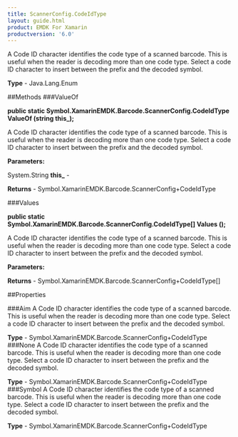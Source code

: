 ```yaml
---
title: ScannerConfig.CodeIdType
layout: guide.html
product: EMDK For Xamarin 
productversion: '6.0' 
---
```

A Code ID character identifies the code type of a scanned barcode. This is useful when the reader is decoding more than one code type. Select a code ID character to insert between the prefix and the decoded symbol.

**Type** - Java.Lang.Enum

##Methods
###ValueOf

**public static Symbol.XamarinEMDK.Barcode.ScannerConfig.CodeIdType ValueOf (string this_);**

A Code ID character identifies the code type of a scanned barcode. This is useful when the reader is decoding more than one code type. Select a code ID character to insert between the prefix and the decoded symbol.

**Parameters:**

System.String **this_**  - 
        

**Returns** - Symbol.XamarinEMDK.Barcode.ScannerConfig+CodeIdType

###Values

**public static Symbol.XamarinEMDK.Barcode.ScannerConfig.CodeIdType[] Values ();**

A Code ID character identifies the code type of a scanned barcode. This is useful when the reader is decoding more than one code type. Select a code ID character to insert between the prefix and the decoded symbol.

**Parameters:**

**Returns** - Symbol.XamarinEMDK.Barcode.ScannerConfig+CodeIdType[]

##Properties

###Aim
A Code ID character identifies the code type of a scanned barcode. This is useful when the reader is decoding more than one code type. Select a code ID character to insert between the prefix and the decoded symbol.

**Type** - Symbol.XamarinEMDK.Barcode.ScannerConfig+CodeIdType
###None
A Code ID character identifies the code type of a scanned barcode. This is useful when the reader is decoding more than one code type. Select a code ID character to insert between the prefix and the decoded symbol.

**Type** - Symbol.XamarinEMDK.Barcode.ScannerConfig+CodeIdType
###Symbol
A Code ID character identifies the code type of a scanned barcode. This is useful when the reader is decoding more than one code type. Select a code ID character to insert between the prefix and the decoded symbol.

**Type** - Symbol.XamarinEMDK.Barcode.ScannerConfig+CodeIdType
